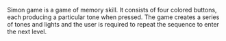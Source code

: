Simon game is a game of memory skill. It consists of four colored buttons, each producing a particular tone when pressed. The game creates a series of tones and lights and the user is required to repeat the sequence to enter the next level.
